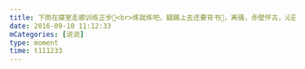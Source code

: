 ```yaml
---
title: 下雨在寝室走廊训练正步🙂<br>练就练吧，腿踢上去还要背书🙂，离骚，赤壁怀古，沁园春长沙，蜀道难，过零丁洋，七律长征，沁园春雪🙂，我可以说离骚我读都没读完过吗🙂<br>你们都是学霸，我就听听🙃
date: 2016-09-10 11:12:33
mCategories: [说说]
type: moment
time: t111233
---
```


<div id="pics-20160910111233"></div>

<script src="/lib/moment/pics.js"></script>
<script>
var data = [
    {"link": "2016-09-10_000000.jpeg", "type": "shuoshuo"}
];
picsRender(data, "pics-20160910111233");
</script>
